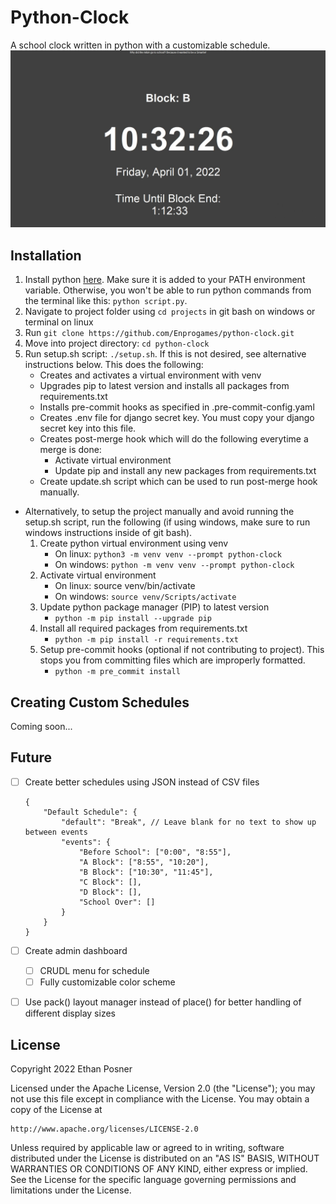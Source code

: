 # Python-Clock

A school clock written in python with a customizable schedule.
![clock1.JPG](docs//img/clock1.JPG)

## Installation
1. Install python [here](https://www.python.org/downloads/). Make sure it is added to your PATH environment variable. Otherwise, you won't be able to run python commands from the terminal like this: `python script.py`.
1. Navigate to project folder using `cd projects` in git bash on windows or terminal on linux
2. Run `git clone https://github.com/Enprogames/python-clock.git`
3. Move into project directory: `cd python-clock`
4. Run setup.sh script: `./setup.sh`. If this is not desired, see alternative instructions below. This does the following:
    - Creates and activates a virtual environment with venv
    - Upgrades pip to latest version and installs all packages from requirements.txt
    - Installs pre-commit hooks as specified in .pre-commit-config.yaml
    - Creates .env file for django secret key. You must copy your django secret key into this file.
    - Creates post-merge hook which will do the following everytime a merge is done:
        - Activate virtual environment
        - Update pip and install any new packages from requirements.txt
    - Create update.sh script which can be used to run post-merge hook manually.
- Alternatively, to setup the project manually and avoid running the setup.sh script, run the following (if using windows, make sure to run windows instructions inside of git bash).
    1. Create python virtual environment using venv
        - On linux: `python3 -m venv venv --prompt python-clock`
        - On windows: `python -m venv venv --prompt python-clock`
    2. Activate virtual environment
        - On linux: source venv/bin/activate
        - On windows: `source venv/Scripts/activate`
    3. Update python package manager (PIP) to latest version
        - `python -m pip install --upgrade pip`
    4. Install all required packages from requirements.txt
        - `python -m pip install -r requirements.txt`
    5. Setup pre-commit hooks (optional if not contributing to project). This stops you from committing files which are improperly formatted.
        - `python -m pre_commit install`

## Creating Custom Schedules

Coming soon...

## Future 

- [ ] Create better schedules using JSON instead of CSV files
    ```
    {
        "Default Schedule": {
            "default": "Break", // Leave blank for no text to show up between events
            "events": {
                "Before School": ["0:00", "8:55"],
                "A Block": ["8:55", "10:20"],
                "B Block": ["10:30", "11:45"],
                "C Block": [],
                "D Block": [],
                "School Over": []
            }
        }
    }
    ```

- [ ] Create admin dashboard
    - [ ] CRUDL menu for schedule
    - [ ] Fully customizable color scheme

- [ ] Use pack() layout manager instead of place() for better handling of different display sizes

## License

Copyright 2022 Ethan Posner

Licensed under the Apache License, Version 2.0 (the "License");
you may not use this file except in compliance with the License.
You may obtain a copy of the License at

    http://www.apache.org/licenses/LICENSE-2.0

Unless required by applicable law or agreed to in writing, software
distributed under the License is distributed on an "AS IS" BASIS,
WITHOUT WARRANTIES OR CONDITIONS OF ANY KIND, either express or implied.
See the License for the specific language governing permissions and
limitations under the License.

